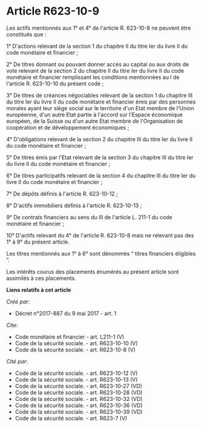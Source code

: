 # Article R623-10-9

Les actifs mentionnés aux 1° et 4° de l'article R. 623-10-8 ne peuvent être constitués que : 

1° D'actions relevant de la section 1 du chapitre II du titre Ier du livre II du code monétaire et financier ; 

2° De titres donnant ou pouvant donner accès au capital ou aux droits de vote relevant de la section 2 du chapitre II du
titre Ier du livre II du code monétaire et financier remplissant les conditions mentionnées au I de l'article R. 623-10-10 du
présent code ; 

3° De titres de créances négociables relevant de la section 1 du chapitre III du titre Ier du livre II du code monétaire et
financier émis par des personnes morales ayant leur siège social sur le territoire d'un Etat membre de l'Union européenne,
d'un autre Etat partie à l'accord sur l'Espace économique européen, de la Suisse ou d'un autre Etat membre de l'Organisation
de coopération et de développement économiques ; 

4° D'obligations relevant de la section 2 du chapitre III du titre Ier du livre II du code monétaire et financier ; 

5° De titres émis par l'Etat relevant de la section 3 du chapitre III du titre Ier du livre II du code monétaire et
financier ; 

6° De titres participatifs relevant de la section 4 du chapitre III du titre Ier du livre II du code monétaire et
financier ; 

7° De dépôts définis à l'article R. 623-10-12 ; 

8° D'actifs immobiliers définis à l'article R. 623-10-13 ; 

9° De contrats financiers au sens du III de l'article L. 211-1 du code monétaire et financier ; 

10° D'actifs relevant du 4° de l'article R. 623-10-8 mais ne relevant pas des 1° à 9° du présent article. 

Les titres mentionnés aux 1° à 6° sont dénommés “ titres financiers éligibles ”. 

Les intérêts courus des placements énumérés au présent article sont assimilés à ces placements.

**Liens relatifs à cet article**

_Créé par_:

  - Décret n°2017-887 du 9 mai 2017 - art. 1

_Cite_:

  - Code monétaire et financier - art. L211-1 (V)
  - Code de la sécurité sociale. - art. R623-10-10 (V)
  - Code de la sécurité sociale. - art. R623-10-8 (V)

_Cité par_:

  - Code de la sécurité sociale. - art. R623-10-12 (V)
  - Code de la sécurité sociale. - art. R623-10-13 (V)
  - Code de la sécurité sociale. - art. R623-10-27 (VD)
  - Code de la sécurité sociale. - art. R623-10-28 (VD)
  - Code de la sécurité sociale. - art. R623-10-32 (VD)
  - Code de la sécurité sociale. - art. R623-10-36 (VD)
  - Code de la sécurité sociale. - art. R623-10-39 (VD)
  - Code de la sécurité sociale. - art. R623-7 (V)
